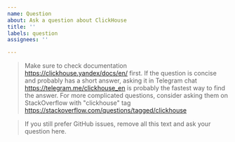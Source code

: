```yaml
---
name: Question
about: Ask a question about ClickHouse
title: ''
labels: question
assignees: ''

---
```


> Make sure to check documentation https://clickhouse.yandex/docs/en/ first. If the question is concise and probably has a short answer, asking it in Telegram chat https://telegram.me/clickhouse_en is probably the fastest way to find the answer. For more complicated questions, consider asking them on StackOverflow with "clickhouse" tag https://stackoverflow.com/questions/tagged/clickhouse 

> If you still prefer GitHub issues, remove all this text and ask your question here.
